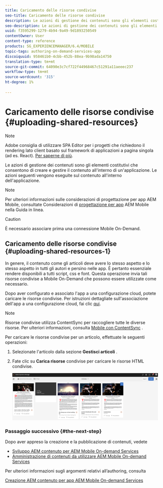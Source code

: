 ```yaml
---
title: Caricamento delle risorse condivise
seo-title: Caricamento delle risorse condivise
description: Le azioni di gestione dei contenuti sono gli elementi costitutivi che consentono di creare e gestire il contenuto all'interno di un'applicazione. Seguite questa pagina per informazioni sul caricamento di risorse condivise.
seo-description: Le azioni di gestione dei contenuti sono gli elementi costitutivi che consentono di creare e gestire il contenuto all'interno di un'applicazione. Seguite questa pagina per informazioni sul caricamento di risorse condivise.
uuid: f3595299-1279-4b94-9a49-9d1893250549
contentOwner: User
content-type: reference
products: SG_EXPERIENCEMANAGER/6.4/MOBILE
topic-tags: authoring-on-demand-services-app
discoiquuid: 958461b0-4cbb-452b-88ea-9b98ada14750
translation-type: tm+mt
source-git-commit: 64090e3c7cf722f44968467c51291a11aeeec237
workflow-type: tm+mt
source-wordcount: '315'
ht-degree: 1%

---
```



# Caricamento delle risorse condivise {#uploading-shared-resources}

>[!NOTE]
>
> Adobe consiglia di utilizzare SPA Editor per i progetti che richiedono il rendering lato client basato sul framework di applicazioni a pagina singola (ad es. React). [Per saperne di più](/help/sites-developing/spa-overview.md).

Le azioni di gestione dei contenuti sono gli elementi costitutivi che consentono di creare e gestire il contenuto all&#39;interno di un&#39;applicazione. Le azioni seguenti vengono eseguite sul contenuto all&#39;interno dell&#39;applicazione.

>[!NOTE]
>
>Per ulteriori informazioni sulle considerazioni di progettazione per  app AEM Mobile, consultate Considerazioni di [progettazione per  app](https://helpx.adobe.com/digital-publishing-solution/help/design-app.html) AEM Mobile nella Guida in linea.

>[!CAUTION]
>
>È necessario associare prima una connessione Mobile On-Demand.

## Caricamento delle risorse condivise {#uploading-shared-resources-1}

In genere, il contenuto come gli articoli deve avere lo stesso aspetto e lo stesso aspetto in tutti gli autori e persino nelle app. È pertanto essenziale rendere disponibili a tutti script, css e font. Questa operazione invia tali risorse condivise a Mobile On-Demand che possono essere utilizzate come necessario.

Dopo aver configurato e associato l&#39;app a una configurazione cloud, potete caricare le risorse condivise. Per istruzioni dettagliate sull&#39;associazione dell&#39;app a una configurazione cloud, fai clic [qui](/help/mobile/mobile-apps-ondemand-application-create-configure-action.md).

>[!NOTE]
>
>Risorse condivise utilizza ContentSync per raccogliere tutte le diverse risorse. Per ulteriori informazioni, consulta [Mobile con ContentSync](/help/mobile/mobile-ondemand-contentsync.md) .

Per caricare le risorse condivise per un articolo, effettuate le seguenti operazioni:

1. Selezionate l&#39;articolo dalla sezione **Gestisci articoli** .
1. Fate clic su **Carica risorse** condivise per caricare le risorse HTML condivise.

   ![chlimage_1-133](assets/chlimage_1-133.png)

### Passaggio successivo {#the-next-step}

Dopo aver appreso la creazione e la pubblicazione di contenuti, vedete

* [Sviluppo AEM contenuto per  AEM Mobile On-demand Services](/help/mobile/aem-mobile-on-demand.md)
* [Amministrazione di contenuti da utilizzare  AEM Mobile On-demand Services](/help/mobile/aem-mobile.md)

Per ulteriori informazioni sugli argomenti relativi all’authoring, consulta

[Creazione AEM contenuto per  app AEM Mobile On-demand Services](/help/mobile/mobile-apps-ondemand.md)
